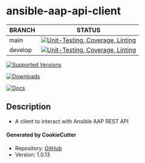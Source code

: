 # ansible-aap-api-client

| BRANCH  | STATUS                                                                                                                                                                                                                                                   |
|---------|----------------------------------------------------------------------------------------------------------------------------------------------------------------------------------------------------------------------------------------------------------|
| main    | [![Unit-Testing, Coverage, Linting](https://github.com/btr1975/ansible-aap-api-client/actions/workflows/test-coverage-lint.yml/badge.svg?branch=main)](https://github.com/btr1975/ansible-aap-api-client/actions/workflows/test-coverage-lint.yml)      |
| develop | [![Unit-Testing, Coverage, Linting](https://github.com/btr1975/ansible-aap-api-client/actions/workflows/test-coverage-lint.yml/badge.svg?branch=develop)](https://github.com/btr1975/ansible-aap-api-client/actions/workflows/test-coverage-lint.yml)    |

[![Supported Versions](https://img.shields.io/pypi/pyversions/ansible-aap-api-client.svg)](https://pypi.org/project/ansible-aap-api-client)

[![Downloads](https://pepy.tech/badge/ansible-aap-api-client)](https://pepy.tech/project/ansible-aap-api-client)

[![Docs](https://readthedocs.org/projects/ansible-aap-api-client/badge/?version=latest)](https://ansible-aap-api-client.readthedocs.io/en/latest/)

## Description
* A client to interact with Ansible AAP REST API

#### Generated by CookieCutter
* Repository: [GitHub](https://github.com/btr1975/cookiecutter-python-library)
* Version: 1.0.13

